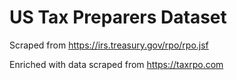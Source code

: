 # US Tax Preparers Dataset

Scraped from https://irs.treasury.gov/rpo/rpo.jsf 

Enriched with data scraped from https://taxrpo.com

